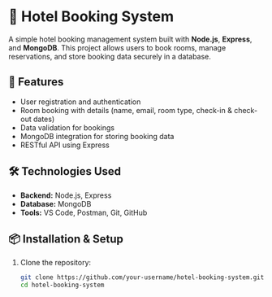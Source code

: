 # 🏨 Hotel Booking System

A simple hotel booking management system built with **Node.js**, **Express**, and **MongoDB**. This project allows users to book rooms, manage reservations, and store booking data securely in a database.

## 🚀 Features
- User registration and authentication
- Room booking with details (name, email, room type, check-in & check-out dates)
- Data validation for bookings
- MongoDB integration for storing booking data
- RESTful API using Express

## 🛠️ Technologies Used
- **Backend:** Node.js, Express
- **Database:** MongoDB
- **Tools:** VS Code, Postman, Git, GitHub

## 📦 Installation & Setup
1. Clone the repository:
   ```bash
   git clone https://github.com/your-username/hotel-booking-system.git
   cd hotel-booking-system
